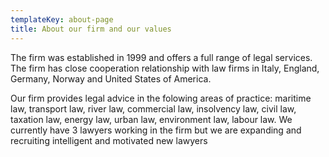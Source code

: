 ```yaml
---
templateKey: about-page
title: About our firm and our values
---
```

The firm was established in 1999 and offers a full range of legal services. The firm has close cooperation relationship with law firms in Italy, England, Germany, Norway and United States of America. 

Our firm provides legal advice in the folowing areas of practice: maritime law, transport law, river law, commercial law, insolvency law, civil law, taxation law, energy law, urban law, environment law, labour law. We currently have 3 lawyers working in the firm but we are expanding and recruiting intelligent and motivated new lawyers
